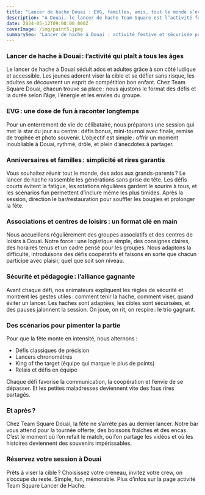 ```yaml
---
title: "Lancer de hache Douai : EVG, familles, amis, tout le monde s’éclate !"
description: "À Douai, le lancer de hache Team Square est l’activité festive et sécurisée pour tous les âges. Formats ados, adultes, scénarios fun et accueil chaleureux."
date: 2024-05-12T09:00:00.000Z
coverImage: /img/paint5.jpeg
summarySeo: "Lancer de hache à Douai : activité festive et sécurisée pour EVG, anniversaires, familles. Tournée offerte, code TS20, bar/restauration, scénarios sur mesure."
---
```


### Lancer de hache à Douai : l’activité qui plaît à tous les âges

Le lancer de hache à Douai séduit ados et adultes grâce à son côté ludique et accessible. Les jeunes adorent viser la cible et se défier sans risque, les adultes se découvrent un esprit de compétition bon enfant. Chez Team Square Douai, chacun trouve sa place : nous ajustons le format des défis et la durée selon l’âge, l’énergie et les envies du groupe.

### EVG : une dose de fun à raconter longtemps

Pour un enterrement de vie de célibataire, nous préparons une session qui met la star du jour au centre : défis bonus, mini-tournoi avec finale, remise de trophée et photo souvenir. L’objectif est simple : offrir un moment inoubliable à Douai, rythmé, drôle, et plein d’anecdotes à partager.

### Anniversaires et familles : simplicité et rires garantis

Vous souhaitez réunir tout le monde, des ados aux grands-parents ? Le lancer de hache rassemble les générations sans prise de tête. Les défis courts évitent la fatigue, les rotations régulières gardent le sourire à tous, et les scénarios fun permettent d’inclure même les plus timides. Après la session, direction le bar/restauration pour souffler les bougies et prolonger la fête.

### Associations et centres de loisirs : un format clé en main

Nous accueillons régulièrement des groupes associatifs et des centres de loisirs à Douai. Notre force : une logistique simple, des consignes claires, des horaires tenus et un cadre pensé pour les groupes. Nous adaptons la difficulté, introduisons des défis coopératifs et faisons en sorte que chacun participe avec plaisir, quel que soit son niveau.

### Sécurité et pédagogie : l’alliance gagnante

Avant chaque défi, nos animateurs expliquent les règles de sécurité et montrent les gestes utiles : comment tenir la hache, comment viser, quand éviter un lancer. Les haches sont adaptées, les cibles sont sécurisées, et des pauses jalonnent la session. On joue, on rit, on respire : le trio gagnant.

### Des scénarios pour pimenter la partie

Pour que la fête monte en intensité, nous alternons :

- Défis classiques de précision
- Lancers chronométrés
- King of the target (équipe qui marque le plus de points)
- Relais et défis en équipe

Chaque défi favorise la communication, la coopération et l’envie de se dépasser. Et les petites maladresses deviennent vite des fous rires partagés.

### Et après ?

Chez Team Square Douai, la fête ne s’arrête pas au dernier lancer. Notre bar vous attend pour la tournée offerte, des boissons fraîches et des encas. C’est le moment où l’on refait le match, où l’on partage les vidéos et où les histoires deviennent des souvenirs impérissables.

### Réservez votre session à Douai

Prêts à viser la cible ? Choisissez votre créneau, invitez votre crew, on s’occupe du reste. Simple, fun, mémorable. Plus d’infos sur la page activité Team Square Lancer de Hache.

